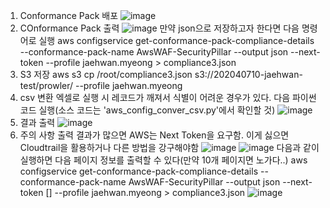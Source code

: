 1. Conformance Pack 배포
![image](https://github.com/user-attachments/assets/4a9a155e-7b98-4421-8865-84e44864972e)
2. COnformance Pack 출력
![image](https://github.com/user-attachments/assets/3e05aff7-3f56-42ad-9dde-ac76148689d6)
만약 json으로 저장하고자 한다면 다음 명령어로 실행
aws configservice get-conformance-pack-compliance-details --conformance-pack-name AwsWAF-SecurityPillar --output json --next-token  --profile jaehwan.myeong > compliance3.json
3. S3 저장
aws s3 cp /root/compliance3.json s3://202040710-jaehwan-test/prowler/ --profile jaehwan.myeong
4. csv 변환
엑셀로 실행 시 레코드가 깨져서 식별이 어려운 경우가 있다. 다음 파이썬 코드 실행(소스 코드는 'aws_config_conver_csv.py'에서 확인할 것)
![image](https://github.com/user-attachments/assets/41e81175-cab8-4efc-ab9f-4a8adf4a2582)
5. 결과 출력
![image](https://github.com/user-attachments/assets/58e09661-1188-49cd-99b0-00077d65e179)
6. 주의 사항
출력 결과가 많으면 AWS는 Next Token을 요구함. 이게 싫으면 Cloudtrail을 활용하거나 다른 방법을 강구해야함
![image](https://github.com/user-attachments/assets/2fbd00f7-fc21-4254-b3e3-6e9c397000ff)
![image](https://github.com/user-attachments/assets/bed9dcea-7739-4dda-82e8-afec3c0085b3)
다음과 같이 실행하면 다음 페이지 정보를 출력할 수 있다(만약 10개 페이지면 노가다..)
aws configservice get-conformance-pack-compliance-details --conformance-pack-name AwsWAF-SecurityPillar --output json --next-token []  --profile jaehwan.myeong > compliance3.json
![image](https://github.com/user-attachments/assets/9520137c-e483-4a67-be9e-7c22c1e5d28b)



